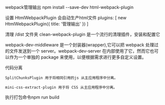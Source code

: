 webpack管理输出
npm install --save-dev html-webpack-plugin


设置 HtmlWebpackPlugin 会自动生产html文件
plugins: [
    new HtmlWebpackPlugin({
        title: '管理输出'
    })
]

清理 /dist 文件夹 
clean-webpack-plugin  是一个流行的清理插件，安装和配置它



webpack-dev-middleware
  是一个封装器(wrapper),它可以把 webpack 处理过的文件发送到一个 server。webpack-dev-server 在内部使用了它，然而它也可以作为一个单独的 package 来使用，以便根据需求进行更多自定义设置。


代码分离

    SplitChunksPlugin 用于将相同引用的js 从主应用程序中分离。

    mini-css-extract-plugin 用于将 CSS 从主应用程序中分离。

执行打包命令npm run build
